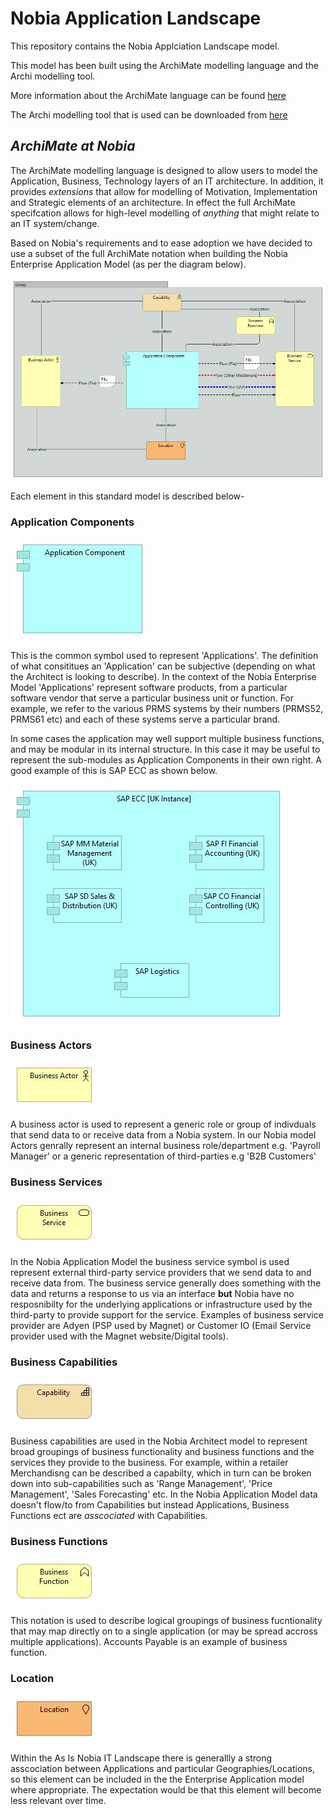 # **Nobia Application Landscape**

This repository contains the Nobia Applciation Landscape model.

This model has been built using the ArchiMate modelling language and the Archi modelling tool.

More information about the ArchiMate language can be found [here](http://pubs.opengroup.org/architecture/archimate3-doc/toc.html)

The Archi modelling tool that is used can be downloaded from [here](https://www.archimatetool.com/)

## *ArchiMate at Nobia* ##

The ArchiMate modelling language is designed to allow users to model the Application, Business, Technology layers of an IT architecture. In addition, it provides *extensions* that allow for modelling of Motivation, Implementation and Strategic elements of an architecture. In effect the full ArchiMate specifcation allows for high-level modelling of *anything* that might relate to an IT system/change.

Based on Nobia's requirements and to ease adoption we have decided to use a subset of the full ArchiMate notation when building the Nobia Enterprise Application Model (as per the diagram below).

![Standard View](./archi_images/standard_view.jpg)

Each element in this standard model is described below-

### Application Components ####

![Application Component](./archi_images/application_component.jpg)

This is the common symbol used to represent 'Applications'. The definition of what consititues an 'Application' can be subjective (depending on what the Architect is looking to describe). In the context of the Nobia Enterprise Model 'Applications' represent software products, from a particular software vendor that serve a particular business unit or function. For example, we refer to the various PRMS systems by their numbers (PRMS52, PRMS61 etc) and each of these systems serve a particular brand. 

In some cases the application may well support multiple business functions, and may be modular in its internal structure. In this case it may be useful to represent the sub-modules as Application Components in their own right. A good example of this is SAP ECC as shown below.

![SAP example](./archi_images/sap_example.jpg)

### Business Actors ###

![actor](./archi_images/actor.jpg)

A business actor is used to represent a generic role or group of indivduals that send data to or receive data from a Nobia system. In our Nobia model Actors genrally represent an internal business role/department e.g. 'Payroll Manager' or a generic representation of third-parties e.g 'B2B Customers'

### Business Services ###

![service](./archi_images/service.jpg)

In the Nobia Application Model the business service symbol is used represent external third-party service providers that we send data to and receive data from. The business service generally does something with the data and returns a response to us via an interface **but** Nobia have no resposnibilty for the underlying applications or infrastructure used by the third-party to provide support for the service. Examples of business service provider are Adyen (PSP used by Magnet) or Customer IO (Email Service provider used with the Magnet website/Digital tools).

### Business Capabilities ###

![capability](./archi_images/capability.jpg)

Business capabilities are used in the Nobia Architect model to represent broad groupings of business functionality and business functions and the services they provide to the business. For example, within a retailer Merchandisng can be described a capabilty, which in turn can be broken down into sub-capabilities such as 'Range Management', 'Price Management', 'Sales Forecasting' etc. In the Nobia Application Model data doesn't flow/to from Capabilities but instead Applications, Business Functions ect are *asscociated* with Capabilities.

### Business Functions ###

![function](./archi_images/function.jpg)

This notation is used to describe logical groupings of business fucntionality that may map directly on to a single application (or may be spread accross multiple applications). Accounts Payable is an example of business function.

### Location ###

![location](./archi_images/location.jpg)

Within the As Is Nobia IT Landscape there is generallly a strong asscociation between Applications and particular Geographies/Locations, so this element can be included in the the Enterprise Application model where appropriate. The expectation would be that this element will become less relevant over time.








